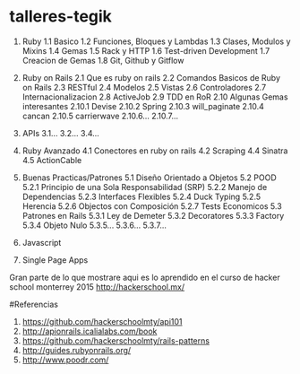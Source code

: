 # talleres-tegik

1. Ruby
	1.1 Basico
	1.2 Funciones, Bloques y Lambdas
	1.3 Clases, Modulos y Mixins
	1.4 Gemas
	1.5 Rack y HTTP
	1.6 Test-driven Development
	1.7 Creacion de Gemas
	1.8 Git, Github y Gitflow
2.	Ruby on Rails
	2.1	Que es ruby on rails
	2.2	Comandos Basicos de Ruby on Rails
	2.3	RESTful
	2.4	Modelos
	2.5 	Vistas
	2.6	Controladores
	2.7	Internacionalizacion
	2.8	ActiveJob
	2.9	TDD en RoR
	2.10	Algunas Gemas interesantes
		2.10.1	Devise
		2.10.2	Spring
		2.10.3	will_paginate
		2.10.4	cancan
		2.10.5	carrierwave
		2.10.6...
		2.10.7...
3.	APIs
	3.1...
	3.2...
	3.4...
4.	Ruby Avanzado
	4.1	Conectores en ruby on rails
	4.2 	Scraping
	4.4	Sinatra
	4.5	ActionCable
5.	Buenas Practicas/Patrones
	5.1	Diseño Orientado a Objetos
	5.2 	POOD
		5.2.1	Principio de una Sola Responsabilidad (SRP)
		5.2.2	Manejo de Dependencias
		5.2.3	Interfaces Flexibles
		5.2.4	Duck Typing
		5.2.5	Herencia
		5.2.6	Objectos con Composición
		5.2.7	Tests Economicos
	5.3	Patrones en Rails
		5.3.1	Ley de Demeter
		5.3.2	Decoratores
		5.3.3	Factory
		5.3.4	Objeto Nulo	
		5.3.5...
		5.3.6...
		5.3.7...
6.	Javascript
		
7. 	Single Page Apps


Gran parte de lo que mostrare aqui es lo aprendido en el curso de hacker school monterrey 2015 http://hackerschool.mx/

#Referencias

1. https://github.com/hackerschoolmty/api101
2. http://apionrails.icalialabs.com/book
3. https://github.com/hackerschoolmty/rails-patterns
4. http://guides.rubyonrails.org/
5. http://www.poodr.com/
